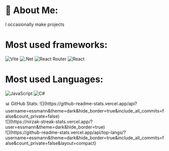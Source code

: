 # 💫 About Me:
I occasionally make projects
# Most used frameworks:
![Vite](https://img.shields.io/badge/vite-%23646CFF.svg?style=for-the-badge&logo=vite&logoColor=white) ![.Net](https://img.shields.io/badge/.NET-5C2D91?style=for-the-badge&logo=.net&logoColor=white)  ![React Router](https://img.shields.io/badge/React_Router-CA4245?style=for-the-badge&logo=react-router&logoColor=white) ![React](https://img.shields.io/badge/react-%2320232a.svg?style=for-the-badge&logo=react&logoColor=%2361DAFB)
<div>
 
# Most used Languages:
 ![JavaScript](https://img.shields.io/badge/javascript-%23323330.svg?style=for-the-badge&logo=javascript&logoColor=%23F7DF1E) ![C#](https://img.shields.io/badge/c%23-%23239120.svg?style=for-the-badge&logo=csharp&logoColor=white) 

</div>
 📊 GitHub Stats:
![](https://github-readme-stats.vercel.app/api?username=essmann&theme=dark&hide_border=true&include_all_commits=false&count_private=false)<br/>
![](https://nirzak-streak-stats.vercel.app/?user=essmann&theme=dark&hide_border=true)<br/>
![](https://github-readme-stats.vercel.app/api/top-langs/?username=essmann&theme=dark&hide_border=true&include_all_commits=false&count_private=false&layout=compact)

<!-- Proudly created with GPRM ( https://gprm.itsvg.in ) -->
